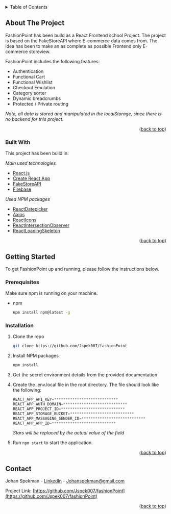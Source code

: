 <!-- TABLE OF CONTENTS -->
<details>
  <summary>Table of Contents</summary>
  <ol>
    <li>
      <a href="#about-the-project">About The Project</a>
      <ul>
        <li><a href="#built-with">Built With</a></li>
      </ul>
    </li>
    <li>
      <a href="#getting-started">Getting Started</a>
      <ul>
        <li><a href="#prerequisites">Prerequisites</a></li>
        <li><a href="#installation">Installation</a></li>
      </ul>
    </li>
    <li><a href="#contact">Contact</a></li>
  </ol>
</details>

## About The Project

FashionPoint has been build as a React Frontend school Project.
The project is based on the FakeStoreAPI where E-commerce data comes from.
The idea has been to make an as complete as possible Frontend only E-commerce storeview.

FashionPoint includes the following features:

- Authentication
- Functional Cart
- Functional Wishlist
- Checkout Emulation
- Category sorter
- Dynamic breadcrumbs
- Protected / Private routing

_Note, all data is stored and manipulated in the localStorage, since there is no backend for this project._

<p align="right">(<a href="#top">back to top</a>)</p>

### Built With

This project has been build in:

_Main used technologies_

- [React.js](https://reactjs.org/)
- [Create React App](https://create-react-app.dev/)
- [FakeStoreAPI](https://fakestoreapi.com/)
- [Firebase](https://firebase.google.com/)

_Used NPM packages_

- [ReactDatepicker](https://github.com/Hacker0x01/react-datepicker)
- [Axios](https://github.com/axios/axios)
- [ReactIcons](https://react-icons.github.io/react-icons/)
- [ReactIntersectionObserver](https://github.com/thebuilder/react-intersection-observer)
- [ReactLoadingSkeleton](https://github.com/dvtng/react-loading-skeleton)

<p align="right">(<a href="#top">back to top</a>)</p>

## Getting Started

To get FashionPoint up and running, please follow the instructions below.

### Prerequisites

Make sure npm is running on your machine.

- npm
  ```sh
  npm install npm@latest -g
  ```

### Installation

1. Clone the repo
   ```sh
   git clone https://github.com/Jspek007/fashionPoint
   ```
2. Install NPM packages
   ```sh
   npm install
   ```
3. Get the secret environment details from the provided documentation

4. Create the .env.local file in the root directory. The file should look like the following:

   ```js
   REACT_APP_API_KEY=****************************
   REACT_APP_AUTH_DOMAIN=****************************
   REACT_APP_PROJECT_ID=****************************
   REACT_APP_STORAGE_BUCKET=****************************
   REACT_APP_MASSAGING_SENDER_ID=****************************
   REACT_APP_APP_ID=****************************
   ```

   _Stars will be replaced by the actual value of the field_

5. Run `npm start` to start the application.

<p align="right">(<a href="#top">back to top</a>)</p>

## Contact

Johan Spekman - [LinkedIn](https://www.linkedin.com/in/johan-spekman/) - Johanspekman@gmail.com

Project Link: [https://github.com/Jspek007/fashionPoint](https://github.com/Jspek007/fashionPoint)

<p align="right">(<a href="#top">back to top</a>)</p>
